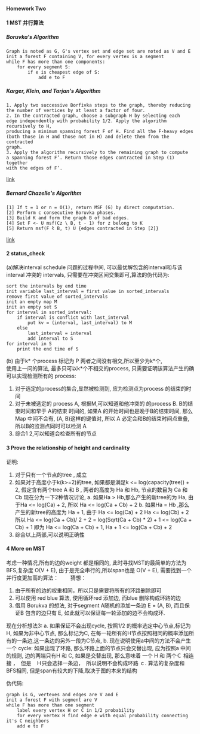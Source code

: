 #### Homework Two

#### 1 MST 并行算法
##### Boruvka's Algorithm
```
Graph is noted as G, G's vertex set and edge set are noted as V and E
init a forest F containing V, for every vertex is a segment
while F has more than one components:
    for every segment S:
        if e is cheapest edge of S:
            add e to F
```
##### Karger, Klein, and Tarjan's Algorithm 
```
1. Apply two successive Borfivka steps to the graph, thereby reducing
the number of vertices by at least a factor of four.
2. In the contracted graph, choose a subgraph H by selecting each
edge independently with probability 1/2. Apply the algorithm recursively to H,
producing a minimum spanning forest F of H. Find all the F-heavy edges
(both those in H and those not in H) and delete them from the contracted
graph.
3. Apply the algorithm recursively to the remaining graph to compute
a spanning forest F‘. Return those edges contracted in Step (1) together
with the edges of F‘.
```
[link](https://dl.acm.org/citation.cfm?doid=201019.201022)
##### Bernard Chazelle's Algorithm
```
[1] If t = 1 or n = O(1), return MSF (G) by direct computation.
[2] Perform c consecutive Boruvka phases.
[3] Build K and form the graph B of bad edges.
[4] Set F <- U msf(Cz \ B, t - 1) for z belong to K
[5] Return msf(F ł B, t) U {edges contracted in Step [2]}
```
[link](https://dl.acm.org/citation.cfm?id=355562)
#### 2 status_check
(a)解决interval schedule 问题的过程中间, 可以最优解包含的interval和与该 interval 冲突的 
intervals, 只需要在冲突区间交集即可,算法的伪代码为:
```
sort the intervals by end time
init variable last_interval = first value in sorted_intervals
remove first value of sorted_intervals
init an empty map M
init an empty set S
for interval in sorted_interval:
    if interval is conflict with last_interval
        put kv = (interval, last_interval) to M
    else
        last_interval = interval
        add interval to S
for interval in S
    print the end time of S
```

(b) 由于k\* 个process 标记为 P 两者之间没有相交,所以至少为k\*个,  
使用上一问的算法, 最多只可以k\*个不相交的process, 只需要证明该算法产生的确可以实现检测所有的
process:  
1. 对于选定的process的集合,显然被检测到, 应为检测点为process 的结束的时间
2. 对于未被选定的 process A, 根据M,可以知道和他冲突的 的process B. B的结束时间和早于 A的结束
时间的, 如果A 的开始时间也是晚于B的结束时间, 那么Map 中间不会有, (A, B)这样的键值对, 所以
A 必定会和B的结束时间点重叠, 所以B的监测点同时可以检测 A
3. 综合1 2,可以知道会检查所有的节点

#### 3 Prove the relationship of height and cardinality
证明: 
1. 对于只有一个节点的tree , 成立
2. 如果对于高度小于k(k>=2)的tree, 如果都是满足k <= log(capacity(tree)) + 2, 假定含有两个tree A
和 B , 两者的高度为 Ha 和 Hb, 节点的数目为 Ca 和 Cb 现在分为一下2种情况讨论,
 a. 如果Ha > Hb,那么产生的新tree的为 Ha, 由于Ha <= log(Ca) + 2, 所以 Ha <= log(Ca + Cb) + 2
b. 如果Ha = Hb ,那么产生的新tree的高度为 Ha + 1, 由于 Ha <= log(Ca) + 2  Ha <= log(Cb) + 2
所以 Ha <= log(Ca + Cb)/ 2 + 2 = log(Sqrt(Ca + Cb) * 2) + 1 <= log(Ca + Cb) + 1
即为 Ha <= log(Ca + Cb) + 1, Ha + 1 <= log(Ca + Cb) + 2
3. 综合以上两部,可以说明正确性


#### 4 More on MST
考虑一种情况,所有的边的weight 都是相同的, 此时寻找MST的最简单的方法为 BFS,复杂度 O(V + E), 
由于是完全串行的,所以span也是 O(V + E), 需要找到一个并行度更加高的算法：　　
猜想：　
1. 由于所有的边的权重相同，所以只是需要将所有的环路删除即可
2. 可以使用 red blue 算法, 使用循环red 添加边, 而blue 删除构成环路的边
3. 借用 Borukva 的想法, 对于segment A随机的添加一条边 E = (A, B), 而且保证B 包含的边只有
E, 如此就可以保证每一轮添加的边不会构成环.

现在分析想法3:
a. 如果保证不会出现cycle, 按照1/2 的概率选定中心节点,标记为H, 如果为非中心节点, 那么标记为C,
 在每一轮所有的H节点按照相同的概率添加所有的一条边,这一条边的另外一段为C节点, 
b. 现在说明使用a中间的方法不会产生一个 cycle: 如果出现了环路, 那么环路上面的节点只会交替出现,
应为按照a 中间的规则, 边的两端只有H 和 C, 如果是交替出现, 那么意味着 一个 H 和 两个Ｃ 相连接
，　但是　Ｈ只会选择一条边，　所以说明不会构成环路
ｃ. 算法的复杂度和 BFS相同, 但是span有较大的下降,取决于图的本来的结构

伪代码:
```
graph is G, vertexes and edges are V and E
init a forest F with segment are V
while F has more than one segment
    label every vertex H or C in 1/2 probability
    for every vertex H find edge e with equal probability connecting it's C neighbors
    add e to F
```